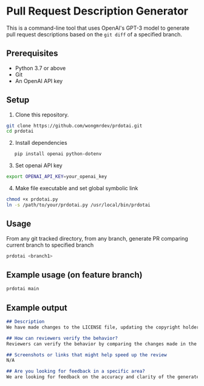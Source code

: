 # Pull Request Description Generator

This is a command-line tool that uses OpenAI's GPT-3 model to generate pull request descriptions based on the `git diff` of a specified branch.

## Prerequisites
- Python 3.7 or above
- Git
- An OpenAI API key

## Setup
1. Clone this repository.
```bash
git clone https://github.com/wongmrdev/prdotai.git
cd prdotai
```
2. Install dependencies
```bash
   pip install openai python-dotenv
```

3. Set openai API key

```bash
export OPENAI_API_KEY=your_openai_key
```

4. Make file executable and set global symbolic link

```bash
chmod +x prdotai.py
ln -s /path/to/your/prdotai.py /usr/local/bin/prdotai
```

## Usage

From any git tracked directory, from any branch, generate PR comparing current branch to specified branch
```bash
prdotai <branch1>
```

## Example usage (on feature branch)
```bash
prdotai main
```

## Example output

```markdown
## Description
We have made changes to the LICENSE file, updating the copyright holder's name from "M Wong" to "Matt Wong." We have also added a new README.md file that provides information about the project, its prerequisites, setup instructions, and usage examples. Additionally, we have added a new Python script called "prdotai.py" that generates pull request descriptions based on the git diff of a specified branch.

## How can reviewers verify the behavior?
Reviewers can verify the behavior by comparing the changes made in the LICENSE file and the addition of the README.md and prdotai.py files.

## Screenshots or links that might help speed up the review
N/A

## Are you looking for feedback in a specific area?
We are looking for feedback on the accuracy and clarity of the generated pull request descriptions.
```
